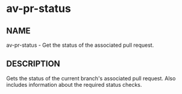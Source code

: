 # av-pr-status

## NAME

av-pr-status - Get the status of the associated pull request.

## DESCRIPTION

Gets the status of the current branch's associated pull request. Also includes
information about the required status checks.
